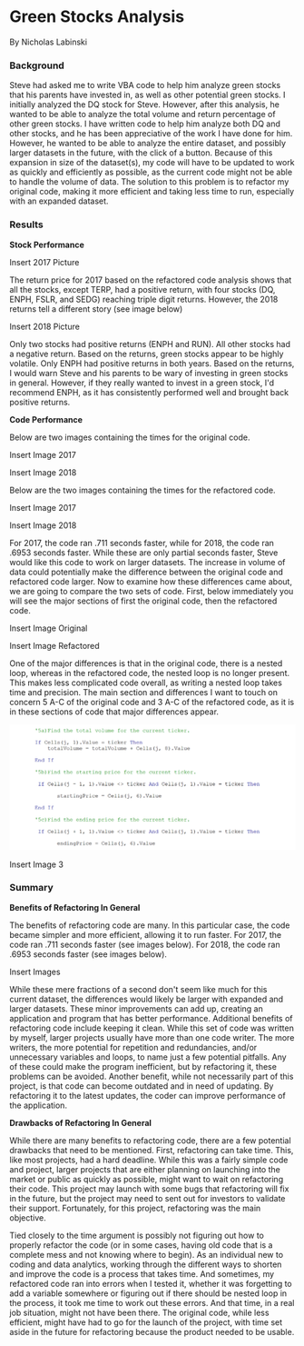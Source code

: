 # Green Stocks Analysis

By Nicholas Labinski

### Background

Steve had asked me to write VBA code to help him analyze green stocks that his parents have invested in, as well as other potential green stocks. I initially analyzed the DQ stock for Steve. However, after this analysis, he wanted to be able to analyze the total volume and return percentage of other green stocks. I have written code to help him analyze both DQ and other stocks, and he has been appreciative of the work I have done for him. However, he wanted to be able to analyze the entire dataset, and possibly larger datasets in the future, with the click of a button. Because of this expansion in size of the dataset(s), my code will have to be updated to work as quickly and efficiently as possible, as the current code might not be able to handle the volume of data. The solution to this problem is to refactor my original code, making it more efficient and taking less time to run, especially with an expanded dataset.

### Results

**Stock Performance**

Insert 2017 Picture

The return price for 2017 based on the refactored code analysis shows that all the stocks, except TERP, had a positive return, with four stocks (DQ, ENPH, FSLR, and SEDG) reaching triple digit returns. However, the 2018 returns tell a different story (see image below)

Insert 2018 Picture

Only two stocks had positive returns (ENPH and RUN). All other stocks had a negative return. Based on the returns, green stocks appear to be highly volatile. Only ENPH had positive returns in both years. Based on the returns, I would warn Steve and his parents to be wary of investing in green stocks in general. However, if they really wanted to invest in a green stock, I'd recommend ENPH, as it has consistently performed well and brought back positive returns.

**Code Performance**

Below are two images containing the times for the original code.

Insert Image 2017

Insert Image 2018

Below are the two images containing the times for the refactored code.

Insert Image 2017

Insert Image 2018

For 2017, the code ran .711 seconds faster, while for 2018, the code ran .6953 seconds faster. While these are only partial seconds faster, Steve would like this code to work on larger datasets. The increase in volume of data could potentially make the difference between the original code and refactored code larger. Now to examine how these differences came about, we are going to compare the two sets of code. First, below immediately you will see the major sections of first the original code, then the refactored code.

Insert Image Original

Insert Image Refactored

One of the major differences is that in the original code, there is a nested loop, whereas in the refactored code, the nested loop is no longer present. This makes less complicated code overall, as writing a nested loop takes time and precision. The main section and differences I want to touch on concern 5 A-C of the original code and 3 A-C of the refactored code, as it is in these sections of code that major differences appear.

![](https://github.com/labinskin/Stock-Analysis/blob/main/Original%20Code%205%20A_C.png)

Insert Image 3



### Summary

**Benefits of Refactoring In General**

The benefits of refactoring code are many. In this particular case, the code became simpler and more efficient, allowing it to run faster. For 2017, the code ran .711 seconds faster (see images below). For 2018, the code ran .6953 seconds faster (see images below).

Insert Images

While these mere fractions of a second don't seem like much for this current dataset, the differences would likely be larger with expanded and larger datasets. These minor improvements can add up, creating an application and program that has better performance. Additional benefits of refactoring code include keeping it clean. While this set of code was written by myself, larger projects usually have more than one code writer. The more writers, the more potential for repetition and redundancies, and/or unnecessary variables and loops, to name just a few potential pitfalls. Any of these could make the program inefficient, but by refactoring it, these problems can be avoided. Another benefit, while not necessarily part of this project, is that code can become outdated and in need of updating. By refactoring it to the latest updates, the coder can improve performance of the application.

**Drawbacks of Refactoring In General**

While there are many benefits to refactoring code, there are a few potential drawbacks that need to be mentioned. First, refactoring can take time. This, like most projects, had a hard deadline. While this was a fairly simple code and project, larger projects that are either planning on launching into the market or public as quickly as possible, might want to wait on refactoring their code. This project may launch with some bugs that refactoring will fix in the future, but the project may need to sent out for investors to validate their support. Fortunately, for this project, refactoring was the main objective.

Tied closely to the time argument is possibly not figuring out how to properly refactor the code (or in some cases, having old code that is a complete mess and not knowing where to begin). As an individual new to coding and data analytics, working through the different ways to shorten and improve the code is a process that takes time. And sometimes, my refactored code ran into errors when I tested it, whether it was forgetting to add a variable somewhere or figuring out if there should be nested loop in the process, it took me time to work out these errors. And that time, in a real job situation, might not have been there. The original code, while less efficient, might have had to go for the launch of the project, with time set aside in the future for refactoring because the product needed to be usable.
